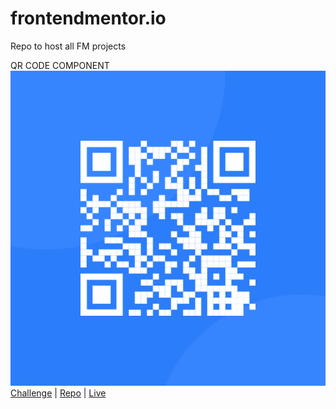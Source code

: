 # frontendmentor.io
Repo to host all FM projects

QR CODE COMPONENT
![Challenge Image](https://github.com/jwashingtondev/fm-qr-code-component/blob/main/images/image-qr-code.png)
[Challenge](https://www.frontendmentor.io/challenges/qr-code-component-iux_sIO_H) | [Repo](https://github.com/jwashingtondev/fm-qr-code-component) | [Live](https://fm-qr-component.netlify.app/)
